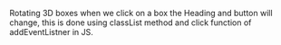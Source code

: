 Rotating 3D boxes when we click on a box the Heading and button will change, this is done using classList method and click function of addEventListner in JS.
